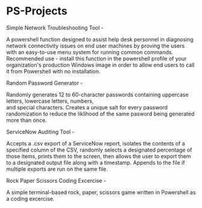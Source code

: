 # PS-Projects



Simple Network Troubleshooting Tool -


  A powershell function designed to assist help desk personnel in diagnosing network connectivity issues on 
  end user machines by proving the users with an easy-to-use menu system for running common commands.
  Recommended use - install this function in the powershell profile of your organization's production
  Windows image in order to allow end users to call it from Powershell with no installation.






Random Password Generator -


  Randomly generates 12 to 60-character passwords containing uppercase letters, lowercase letters, numbers,  
  and special characters.  Creates a unique salt for every password randomization to reduce the liklihood of
  the same pasword being generated more than once.
  
  
  
  
  

ServiceNow Auditing Tool - 


  Accepts a .csv export of a ServiceNow report, isolates the contents of a specified column of the CSV, randomly
  selects a designated percentage of those items, prints them to the screen, then allows the user to export them
  to a designated output file along with a timestamp.  Appends to the file if multiple exports are run on the
  same file.






Rock Paper Scissors Coding Excercise - 


  A simple terminal-based rock, paper, scissors game written in Powershell as a coding excercise.
